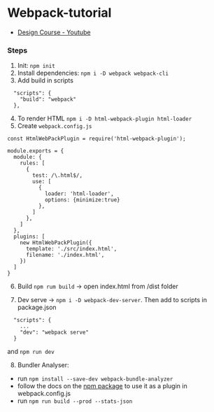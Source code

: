 # Webpack-tutorial

- [Design Course - Youtube](https://www.youtube.com/watch?v=TzdEpgONurw)

### Steps

1. Init: `npm init`
2. Install dependencies: `npm i -D webpack webpack-cli`
3. Add build in scripts
```
  "scripts": {
    "build": "webpack"
  },
```

4. To render HTML `npm i -D html-webpack-plugin html-loader`
5. Create `webpack.config.js`
```
const HtmlWebPackPlugin = require('html-webpack-plugin');

module.exports = {
  module: {
    rules: [
      {
        test: /\.html$/,
        use: [
          {
            loader: 'html-loader',
            options: {minimize:true}
          },
        ]
      },
    ]
  },
  plugins: [
    new HtmlWebPackPlugin({
      template: './src/index.html',
      filename: './index.html',
    })
  ]
}
```
6. Build `npm rum build` -> open index.html from /dist folder

7. Dev serve -> `npm i -D webpack-dev-server`. Then add to scripts in package.json
```
  "scripts": {
    ...
    "dev": "webpack serve"
  }
```
and `npm run dev`

8. Bundler Analyser:
- run `npm install --save-dev webpack-bundle-analyzer`
- follow the docs on the [npm package](https://www.npmjs.com/package/webpack-bundle-analyzer) to use it as a plugin in webpack.config.js
- run `npm run build --prod --stats-json`